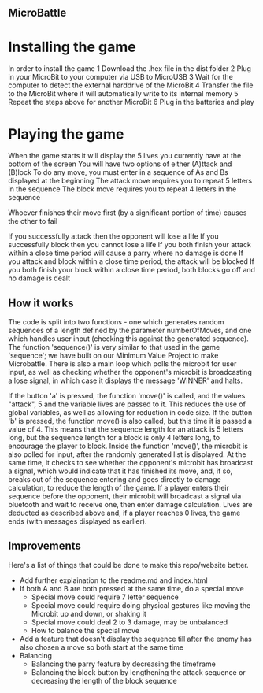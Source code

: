 ## MicroBattle

# Installing the game
In order to install the game
1   Download the .hex file in the dist folder
2   Plug in your MicroBit to your computer via USB to MicroUSB
3   Wait for the computer to detect the external harddrive of the MicroBit
4   Transfer the file to the MicroBit where it will automatically write to its internal memory
5   Repeat the steps above for another MicroBit
6   Plug in the batteries and play

# Playing the game
When the game starts it will display the 5 lives you currently have at the bottom of the screen
You will have two options of either (A)ttack and (B)lock
To do any move, you must enter in a sequence of As and Bs displayed at the beginning
The attack move requires you to repeat 5 letters in the sequence
The block move requires you to repeat 4 letters in the sequence

Whoever finishes their move first (by a significant portion of time) causes the other to fail

If you successfully attack then the opponent will lose a life
If you successfully block then you cannot lose a life
If you both finish your attack within a close time period will cause a parry where no damage is done
If you attack and block within a close time period, the attack will be blocked
If you both finish your block within a close time period, both blocks go off and no damage is dealt

## How it works 

The code is split into two functions - one which generates random sequences of a length defined by the parameter numberOfMoves, and one which handles user input (checking this against the generated sequence). The function 'sequence()' is very similar to that used in the game 'sequence'; we have built on our Minimum Value Project to make Microbattle.
There is also a main loop which polls the microbit for user input, as well as checking whether the opponent's microbit is broadcasting a lose signal, in which case it displays the message 'WINNER' and halts.

If the button 'a' is pressed, the function 'move()' is called, and the values "attack", 5 and the variable lives are passed to it. This reduces the use of global variables, as well as allowing for reduction in code size. If the button 'b' is pressed, the function move() is also called, but this time it is passed a value of 4. This means that the sequence length for an attack is 5 letters long, but the sequence length for a block is only 4 letters long, to encourage the player to block. 
Inside the function 'move()', the microbit is also polled for input, after the randomly generated list is displayed. At the same time, it checks to see whether the opponent's microbit has broadcast a signal, which would indicate that it has finished its move, and, if so, breaks out of the sequence entering and goes directly to damage calculation, to reduce the length of the game.
If a player enters their sequence before the opponent, their microbit will broadcast a signal via bluetooth and wait to receive one, then enter damage calculation.
Lives are deducted as described above and, if a player reaches 0 lives, the game ends (with messages displayed as earlier).

## Improvements

Here's a list of things that could be done to make this repo/website better.

- Add further explaination to the readme.md and index.html
- If both A and B are both pressed at the same time, do a special move
    - Special move could require 7 letter sequence
    - Special move could require doing physical gestures like moving the Microbit up and down, or shaking it
    - Special move could deal 2 to 3 damage, may be unbalanced
    - How to balance the special move
- Add a feature that doesn't display the sequence till after the enemy has also chosen a move so both start at the same time
- Balancing
    - Balancing the parry feature by decreasing the timeframe 
    - Balancing the block button by lengthening the attack sequence or decreasing the length of the block sequence
